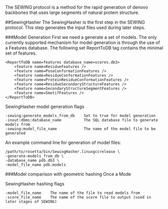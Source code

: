 The SEWING protocol is a method for the rapid generation of denovo backbones that uses large segments of natural protein structure.

##SewingHasher
The SewingHasher is the first step in the SEWING protocol. This step generates the input files used during later steps.

###Model Generation
First we need a generate a set of models. The only currently supported mechanism for model generation is through the use of a Features database. The following set ReportToDB tag contains the minimal set of features.

```
<ReportToDB name=features database_name=scores.db3>
    <feature name=ResidueFeatures />
    <feature name=PoseConformationFeatures />
    <feature name=ResidueConformationFeatures />
    <feature name=ProteinResidueConformationFeatures />
    <feature name=ResidueSecondaryStructureFeatures />
    <feature name=SecondaryStructureSegmentFeatures />
    <feature name=SmotifFeatures />
</ReportToDB>
```

SewingHasher model generation flags
```
-sewing:generate_models_from_db    Set to true for model generation
-inout:dbms:database_name          The SQL database file to generate models from
-sewing:model_file_name            The name of the model file to be generated
```

An example command line for generation of model files:
```
/path/to/rosetta/bin/SewingHasher.linuxgccrelease \
-generate-models_from_db \
-database_name pdb.db3 \
-model_file_name pdb.models
```

###Model comparison with geometric hashing
Once a Mode

SewingHasher hashing flags
```
-model_file_name    The name of the file to read models from
-score_file_name    The name of the score file to output (used in later stages of SEWING)

